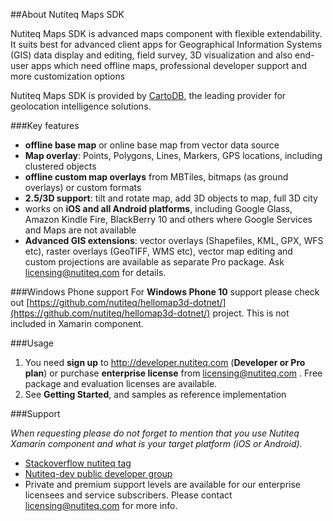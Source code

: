 
##About Nutiteq Maps SDK 

Nutiteq Maps SDK is advanced maps component with flexible extendability. It suits best for advanced client apps for Geographical Information Systems (GIS) data display and editing, field survey, 3D visualization and also end-user apps which need offline maps, professional developer support and more customization options

Nutiteq Maps SDK is provided by [CartoDB](http://cartodb.com), the leading provider for geolocation intelligence solutions.

###Key features

* **offline base map** or online base map from vector data source
* **Map overlay**: Points, Polygons, Lines, Markers, GPS locations, including clustered objects
* **offline custom map overlays** from MBTiles, bitmaps (as ground overlays) or custom formats
* **2.5/3D support**: tilt and rotate map, add 3D objects to map, full 3D city
* works on **iOS and all Android platforms**, including Google Glass, Amazon Kindle Fire, BlackBerry 10 and others where Google Services and Maps are not available
* **Advanced GIS extensions**: vector overlays (Shapefiles, KML, GPX, WFS etc), raster overlays (GeoTIFF, WMS etc), vector map editing and custom projections are available as separate Pro package. Ask licensing@nutiteq.com for details.

###Windows Phone support
For **Windows Phone 10** support please check out [https://github.com/nutiteq/hellomap3d-dotnet/](https://github.com/nutiteq/hellomap3d-dotnet/) project. This is not included in Xamarin component.

###Usage

1. You need **sign up** to http://developer.nutiteq.com (**Developer or Pro plan**) or purchase **enterprise license** from [licensing@nutiteq.com](mailto:licensing@nutiteq.com) . Free package and evaluation licenses are available.
1. See **Getting Started**, and samples as reference implementation

###Support

*When requesting please do not forget to mention that you use Nutiteq Xamarin component and what is your target platform (iOS or Android).*

* [Stackoverflow nutiteq tag](http://stackoverflow.com/questions/tagged/nutiteq)
* [Nutiteq-dev public developer group](https://groups.google.com/forum/#!forum/nutiteq-dev)
* Private and premium support levels are available for our enterprise licensees and service subscribers. Please contact [licensing@nutiteq.com](mailto:licensing@nutiteq.com) for more info.

